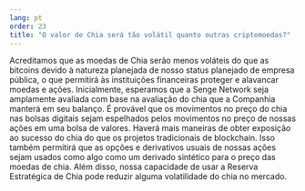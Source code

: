```yaml
---
lang: pt
order: 23
title: "O valor de Chia será tão volátil quanto outras criptomoedas?"
---
```


Acreditamos que as moedas de Chia serão menos voláteis do que as bitcoins devido à natureza planejada de nosso status planejado de empresa pública, o que permitirá às instituições financeiras proteger e alavancar moedas e ações. Inicialmente, esperamos que a Senge Network seja amplamente avaliada com base na avaliação do chia que a Companhia manterá em seu balanço. É provável que os movimentos no preço do chia nas bolsas digitais sejam espelhados pelos movimentos no preço de nossas ações em uma bolsa de valores. Haverá mais maneiras de obter exposição ao sucesso do chia do que os projetos tradicionais de blockchain. Isso também permitirá que as opções e derivativos usuais de nossas ações sejam usados como algo como um derivado sintético para o preço das moedas de chia. Além disso, nossa capacidade de usar a Reserva Estratégica de Chia pode reduzir alguma volatilidade do chia no mercado.
